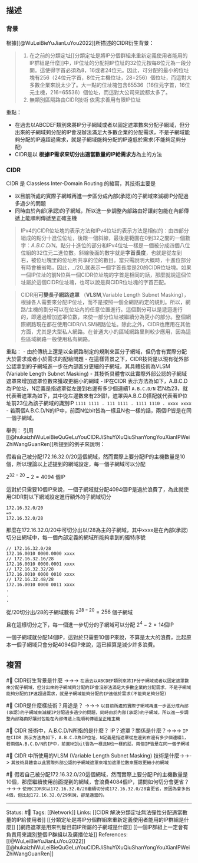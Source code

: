 ## 描述
  
### 背景
根據[[@WuLeiBieYuJianLuYou2022]]所描述的CIDR衍生背景：
> 1.  在之前的分類定址[[分類定址是將IP分個群組來重新定義使用者能用的IP群組是什麼]]中，IP位址的分配把IP位址的32位元按每8位元為一段分開。這使得字首必須為8，16或者24位元。因此，可分配的最小的位址塊有256（24位元字首，8位元主機位址，28=256）個位址，而這對大多數企業來說太少了。大一點的位址塊包含65536（16位元字首，16位元主機，216=65536）個位址，而這對大公司來說都太多了。
> 2.  無類別區隔路由CIDR技術 依需求善用有限IP位址


重點：
- 在過去以ABCDEF類別來將IP分子網域或者以固定遮罩數來分配子網域，但分出來的子網域夠分配的IP會沒辦法滿足大多數企業的分配需求，不是子網域能夠分配的IP遠超過需求，就是子網域能夠分配的IP遠低於需求(不能夠足夠分配)
- CIDR是以 **根據IP需求來切分出適當數量的IP給需求方**為主的方法


### CIDR

CIDR 是 Classless Inter-Domain Routing 的縮寫，其技術主要是
- 以目前所處的實際子網域再進一步區分成內部(承認)的子網域來減緩IP分配過多過少的問題
- 同時由於內部(承認)的子網域，所以進一步調整內部路由好讓封包能在內部傳遞上能順利傳遞至正確主機

> IPv4的CIDR位址塊的表示方法和IPv4位址的表示方法是相似的：由四部分組成的點分十進位位址，後跟一個斜線，最後是範圍在0到32之間的一個數字：_A.B.C.D/N_。點分十進位的部分和IPv4位址一樣是一個被分成四個八位位組的32位元二進位數。斜線後面的數字就是**字首長度**，也就是從左到右，被位址塊里的位址所共享的位的數目。當只需說明大概時，十進位部分有時會被省略，因此，_/20_就表示一個字首長度是20的CIDR位址塊。如果一個IP位址的前N位與一個CIDR位址塊的字首是相同的話，那麼就說這個位址屬於這個CIDR位址塊，也可以說是與CIDR位址塊的字首匹配。


> CIDR用**可變長子網路遮罩** （**VLSM**,Variable Length Subnet Masking），根據各人需要來分配IP位址，而不是按照一個全網路約定的規則。所以，網路/主機的劃分可以在位址內的任意位置進行。這個劃分可以是遞迴進行的，即通過增加遮罩位數，來使一部分位址被繼續分為更小的部分。整個網際網路現在都在使用CIDR/VLSM網路位址。除此之外，CIDR也應用在其他方面，尤其是大型私人網路。在普通大小的區域網路里則較少應用，因為這些區域網路一般使用私有網路。

重點：
	- 由於傳統上還是以全網路制定的規則來區分子網域，但仍會有實際分配大於需求或者小於需求的配給問題
	- 在這樣背景之下，CIDR技術是以現有從外部公認拿到的子網域進一步在內部區分更細的子網域，其具體技術為VLSM (Variable Length Subnet Masking)
	- 其技術具體會以此實際外部公認的子網域遮罩來增加遮罩位數來獲取更細小的網域
	- IP在CIDR 表示方法為如下，A.B.C.D為IP位址，N定義是指遮罩從左邊到右邊有多少個連續1
	```
	A.B.C.D/N
	```
	若N為23，就代表著遮罩為如下，其中從左邊數來有23個1，遮罩與A.B.C.D搭配就代表著IP位址前23位為該子網域的識別IP
	```
	1111 1111 . 111 1111 . 1111 1110 . xxxx xxxx
	```
	- 若兩個A.B.C.D/N的IP中，前面N位bit皆為一樣且N也一樣的話，兩個IP皆是在同一個子網域。
	
舉例：
引用[[@hukaizhiWuLeiBieQuGeLuYouCIDRJiShuYiXuQiuShanYongYouXianIPWeiZhiWangGuanRen]]所提到的例子來說明：

假若自己被分配172.16.32.0/20這個網域，然而實際上要分配IP的主機數量是10個，所以理論以上述提到的網域設定，每一個子網域可以分配

$2^{32-20}-2 = 4094$ 個IP

這對於只需要10個IP來說，一個子網域就分配4094個IP是過於浪費了，為此就使用CIDR對以下網域設定進行額外的子網域切分
```
172.16.32.0/20
=> 
172.16.32.0/28
```

那麼在172.16.32.0/20中可切分出以/28為主的子網域，其中xxxx是在內部(承認)切分出網域中，每一個內部定義的網域所能夠拿到的獨特序號
```
// 172.16.32.0/28
172.16.0010 0000.0000 xxxx
// 172.16.32.16/28
172.16.0010 0000.0001 xxxx
// 172.16.32.32/28
172.16.0010 0000 0010 xxxx
// 172.16.32.48/28
172.16.0010 0000 0011 xxxx
.
.
.
```

從/20切分出/28的子網域數有
$2^{28-20} = 256$ 個子網域

且在這樣切分之下，每一個進一步切分的子網域可以分配
$2^{4} - 2 =14$個IP

一個子網域就分配14個IP，這對於只需要10個IP來說，不算是太大的浪費，比起原本一個子網域只會分配4094個IP來說，這已經算是減少許多浪費。
## 複習



#🧠 CIDR衍生背景是什麼 ->->-> `在過去以ABCDEF類別來將IP分子網域或者以固定遮罩數來分配子網域，但分出來的子網域夠分配的IP會沒辦法滿足大多數企業的分配需求，不是子網域能夠分配的IP遠超過需求，就是子網域能夠分配的IP遠低於需求(不能夠足夠分配)`

#🧠 CIDR是什麼樣技術？用途是？ ->->-> `以目前所處的實際子網域再進一步區分成內部(承認)的子網域來減緩IP分配過多過少的問題，同時由於內部(承認)的子網域，所以進一步調整內部路由好讓封包能在內部傳遞上能順利傳遞至正確主機`

#🧠 CIDR 技術中，A.B.C.D/N所指的是什麼？ IP？遮罩？關係是什麼？->->-> `IP在CIDR 表示方法為如下，A.B.C.D為IP位址，N定義是指遮罩從左邊到右邊有多少個連續1，若兩個A.B.C.D/N的IP中，前面N位bit皆為一樣且N也一樣的話，兩個IP皆是在同一個子網域`

#🧠 CIDR 中所使用的VLSM (Variable Length Subnet Masking) 技術是什麼->->-> `其技術具體會以此實際外部公認的子網域遮罩來增加遮罩位數來獲取更細小的網域`
	
#🧠 假若自己被分配172.16.32.0/20這個網域，然而實際上要分配IP的主機數量是10個，那麼繼續使用前面提到的網域，會浪費4084個IP，請問如何切分會更省？ ->->-> `使用CIDR來以172.16.32.0/20繼續切分成172.16.32.0/28會更省，原因為會多出4個，但比起172.16.32.0/29來說，卻是適當的。`
	
	
---
Status: #🌱 
Tags:
[[Network]]
Links:
[[CIDR 解決分類定址無法彈性分配適當數量的IP給使用者]]
[[分類定址是將IP分個群組來重新定義使用者能用的IP群組是什麼]]
[[網路遮罩是用來判斷目前IP所屬的子網域是什麼]]
[[一個IP群組上一定會有負責用來識別整個IP群組以及廣播位址]]
References:
[[@WuLeiBieYuJianLuYou2022]]
[[@hukaizhiWuLeiBieQuGeLuYouCIDRJiShuYiXuQiuShanYongYouXianIPWeiZhiWangGuanRen]]

